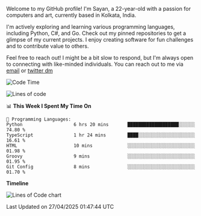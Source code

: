 Welcome to my GitHub profile! I'm Sayan, a 22-year-old with a passion for computers and art, currently based in Kolkata, India.

I'm actively exploring and learning various programming languages, including Python, C#, and Go. Check out my pinned repositories to get a glimpse of my current projects. I enjoy creating software for fun challenges and to contribute value to others.

Feel free to reach out! I might be a bit slow to respond, but I'm always open to connecting with like-minded individuals. You can reach out to me via [email](mailto:me@sayanbiswas.in) or [twitter dm](https://twitter.com/TheDankDel)

<!--START_SECTION:waka-->
![Code Time](http://img.shields.io/badge/Code%20Time-2%2C216%20hrs%2041%20mins-blue)

![Lines of code](https://img.shields.io/badge/From%20Hello%20World%20I%27ve%20Written-8.0%20million%20lines%20of%20code-blue)

📊 **This Week I Spent My Time On** 

```text
💬 Programming Languages: 
Python                   6 hrs 20 mins       ███████████████████░░░░░░   74.80 % 
TypeScript               1 hr 24 mins        ████░░░░░░░░░░░░░░░░░░░░░   16.61 % 
HTML                     10 mins             ░░░░░░░░░░░░░░░░░░░░░░░░░   01.98 % 
Groovy                   9 mins              ░░░░░░░░░░░░░░░░░░░░░░░░░   01.95 % 
Git Config               8 mins              ░░░░░░░░░░░░░░░░░░░░░░░░░   01.70 % 
```

**Timeline**

![Lines of Code chart](https://raw.githubusercontent.com/Dank-del/Dank-del/main/assets/bar_graph.png)


 Last Updated on 27/04/2025 01:47:44 UTC
<!--END_SECTION:waka-->
